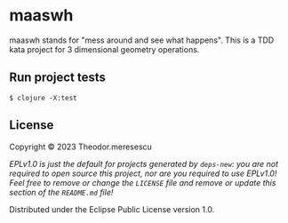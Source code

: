# maaswh

maaswh stands for "mess around and see what happens". This is a TDD kata project for 3 dimensional geometry operations.


## Run project tests

    $ clojure -X:test

## License

Copyright © 2023 Theodor.meresescu

_EPLv1.0 is just the default for projects generated by `deps-new`: you are not_
_required to open source this project, nor are you required to use EPLv1.0!_
_Feel free to remove or change the `LICENSE` file and remove or update this_
_section of the `README.md` file!_

Distributed under the Eclipse Public License version 1.0.
